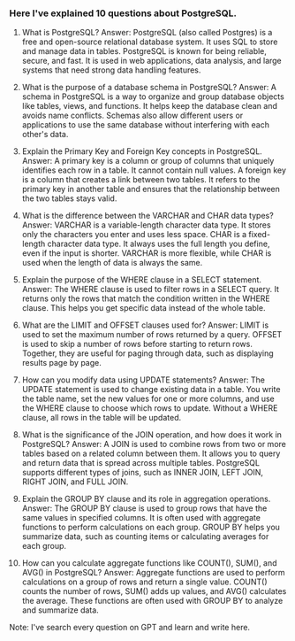 <h3>Here I've explained 10 questions about PostgreSQL.</h3>

1. What is PostgreSQL?
Answer: PostgreSQL (also called Postgres) is a free and open-source relational database system. It uses SQL to store and manage data in tables. PostgreSQL is known for being reliable, secure, and fast. It is used in web applications, data analysis, and large systems that need strong data handling features.

2. What is the purpose of a database schema in PostgreSQL?
Answer: A schema in PostgreSQL is a way to organize and group database objects like tables, views, and functions. It helps keep the database clean and avoids name conflicts. Schemas also allow different users or applications to use the same database without interfering with each other's data.

3. Explain the Primary Key and Foreign Key concepts in PostgreSQL.
Answer: A primary key is a column or group of columns that uniquely identifies each row in a table. It cannot contain null values. A foreign key is a column that creates a link between two tables. It refers to the primary key in another table and ensures that the relationship between the two tables stays valid.

4. What is the difference between the VARCHAR and CHAR data types?
Answer: VARCHAR is a variable-length character data type. It stores only the characters you enter and uses less space. CHAR is a fixed-length character data type. It always uses the full length you define, even if the input is shorter. VARCHAR is more flexible, while CHAR is used when the length of data is always the same.

5. Explain the purpose of the WHERE clause in a SELECT statement.
Answer: The WHERE clause is used to filter rows in a SELECT query. It returns only the rows that match the condition written in the WHERE clause. This helps you get specific data instead of the whole table.

6. What are the LIMIT and OFFSET clauses used for?
Answer: LIMIT is used to set the maximum number of rows returned by a query. OFFSET is used to skip a number of rows before starting to return rows. Together, they are useful for paging through data, such as displaying results page by page.

7. How can you modify data using UPDATE statements?
Answer: The UPDATE statement is used to change existing data in a table. You write the table name, set the new values for one or more columns, and use the WHERE clause to choose which rows to update. Without a WHERE clause, all rows in the table will be updated.

8. What is the significance of the JOIN operation, and how does it work in PostgreSQL?
Answer: A JOIN is used to combine rows from two or more tables based on a related column between them. It allows you to query and return data that is spread across multiple tables. PostgreSQL supports different types of joins, such as INNER JOIN, LEFT JOIN, RIGHT JOIN, and FULL JOIN.

9. Explain the GROUP BY clause and its role in aggregation operations.
Answer: The GROUP BY clause is used to group rows that have the same values in specified columns. It is often used with aggregate functions to perform calculations on each group. GROUP BY helps you summarize data, such as counting items or calculating averages for each group.

10. How can you calculate aggregate functions like COUNT(), SUM(), and AVG() in PostgreSQL?
Answer: Aggregate functions are used to perform calculations on a group of rows and return a single value. COUNT() counts the number of rows, SUM() adds up values, and AVG() calculates the average. These functions are often used with GROUP BY to analyze and summarize data.


Note: I've search every question on GPT and learn and write here.
